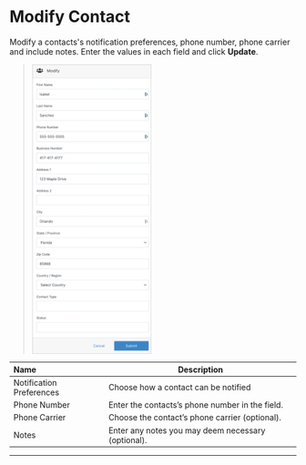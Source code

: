 # Modify Contact

Modify a contacts's notification preferences, phone number, phone carrier and include notes. Enter the values in each field and click **Update**.

><img src="../../../images/modify-contact.png" alt="modify-contact" style="width: 45%; display: block"></a>

**Name** | **Description** 
:--- | ---
Notification Preferences  | Choose how a contact can be notified
Phone Number  | Enter the contacts’s phone number in the field.
Phone Carrier  | Choose the contact’s phone carrier (optional).
Notes | Enter any notes you may deem necessary (optional).

---

